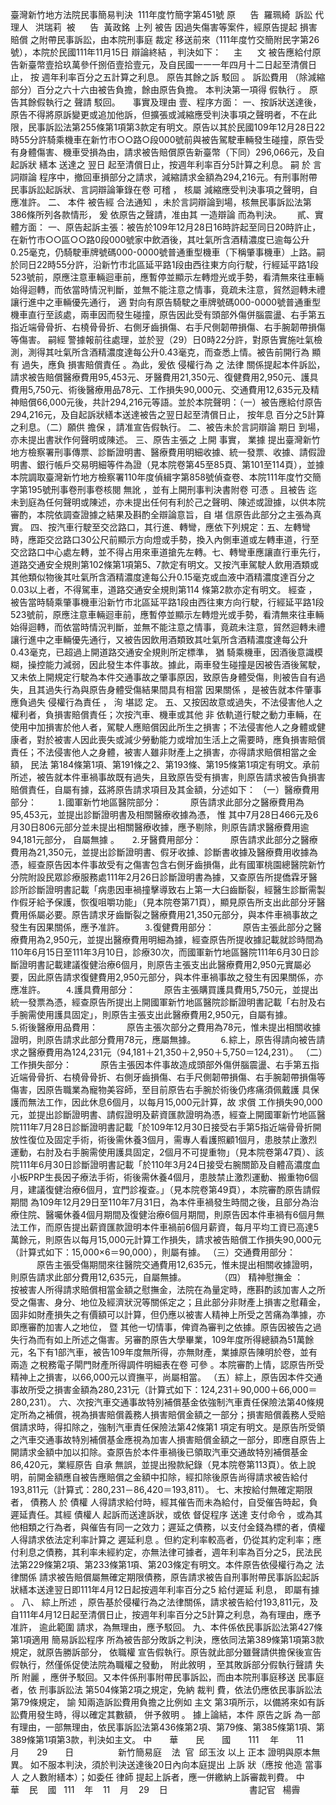 臺灣新竹地方法院民事簡易判決  
111年度竹簡字第451號
原      告  羅珮綺  
訴訟
代理人
  洪瑞莉  
被      告  黃政銘  
上列
被告
因過失傷害等案件，經原告提起
損害賠償
之附帶民事訴訟，由本院刑事庭
裁定
移送前來（111年度竹交簡附民字第26號），本院於民國111年11月15日
辯論終結
，判決如下：
    主      文
被告應給付原告新臺幣壹拾玖萬參仟捌佰壹拾壹元，及自民國一一一年四月十二日起至清償日止，
按
週年利率百分之五計算之利息。
原告其餘之訴
駁回
。
訴訟費用
（除減縮部分）百分之六十六由被告負擔，餘由原告負擔。
本判決第一項得
假執行
。
原告其餘假執行之
聲請
駁回。
    事實及理由
壹、程序方面：
一、按訴狀送達後，原告不得將原訴變更或追加他訴，但擴張或減縮應受判決事項之聲明者，不在此限，民事訴訟法第255條第1項第3款定有明文。原告以其於民國109年12月28日22時55分許騎乘機車在新竹市○○路○段000號前與被告駕駛車輛發生碰撞，原告受有身體傷害、機車受損為由，請求被告賠償原告新臺幣（下同）296,066元，及自
起訴狀
繕本
送達之
翌日
起至清償日止，按週年利率百分5計算之利息。
嗣
於
言詞辯論
程序中，撤回車損部分之請求，減縮請求金額為294,216元。有刑事附帶民事訴訟起訴狀、言詞辯論筆錄在卷
可稽
，
核屬
減縮應受判決事項之聲明，自應准許。
二、
本件
被告經
合法通知
，未於言詞辯論到場，核無民事訴訟法第386條所列各款情形，
爰
依原告之聲請，准由其
一造辯論
而為判決。　　
貳、實體方面：
一、原告起訴主張：被告於109年12月28日16時許起至同日20時許止，在新竹市○○區○○路0段000號家中飲酒後，其吐氣所含酒精濃度已逾每公升0.25毫克，仍騎駛車牌號碼000-0000號普通重型機車（下稱肇事機車）上路。嗣於同日22時55分許，沿新竹市北區延平路1段由西往東方向行駛，行經延平路1段523號前，原應注意車輛迴車前，應暫停並顯示左轉燈光或手勢，看清無來往車輛始得迴轉，而依當時情況判斷，並無不能注意之情事，竟疏未注意，貿然迴轉未禮讓行進中之車輛優先通行，
適
對向有原告騎駛之車牌號碼000-0000號普通重型機車直行至該處，兩車因而發生碰撞，原告因此受有頭部外傷併腦震盪、右手第五指近端骨骨折、右橈骨骨折、右側牙齒損傷、右手尺側韌帶損傷、右手腕韌帶損傷等傷害。
嗣經
警據報前往處理，並於翌（29）日0時22分許，對原告實施吐氣檢測，測得其吐氣所含酒精濃度達每公升0.43毫克，而查悉上情。被告前開行為
顯有
過失，應負
損害賠償責任
。為此，爰依
侵權行為
之
法律
關係提起本件訴訟，請求被告賠償醫療費用95,453元、牙醫費用21,350元、復健費用2,950元、護具費用5,750元、術後醫療用品78元、工作損失90,000元、交通費用12,635元及精神賠償66,000元後，共計294,216元等語。並於本院聲明：（一）被告應給付原告294,216元，及自起訴狀繕本送達被告之翌日起至清償日止，
按年息
百分之5計算之利息。（二）願供
擔保
，請准宣告假執行。
二、被告未於言詞辯論
期日
到場，亦未提出書狀作何聲明或陳述。
三、原告主張之
上開
事實，
業據
提出臺灣新竹地方檢察署刑事傳票、診斷證明書、醫療費用明細收據、統一發票、收據、請假證明書、銀行帳戶交易明細等件為證（見本院卷第45至85頁、第101至114頁），並據本院調取臺灣新竹地方檢察署110年度偵緝字第858號偵查卷、本院111年度竹交簡字第195號刑事卷刑事卷核閱
無訛
，並有上開刑事判決書附卷
可憑
。且被告
迄
未到庭為任何聲明或陳述，亦未提出任何有利於己之聲明、陳述或證據，以供本院審酌，本院依調查證據之結果及斟酌全辯論意旨，自
堪
信原告此部分之主張為真實。
四、按汽車行駛至交岔路口，其行進、轉彎，應依下列規定：五、左轉彎時，應距交岔路口30公尺前顯示方向燈或手勢，換入內側車道或左轉車道，行至交岔路口中心處左轉，並不得占用來車道搶先左轉。七、轉彎車應讓直行車先行，道路交通安全規則第102條第1項第5、7款定有明文。又按汽車駕駛人飲用酒類或其他類似物後其吐氣所含酒精濃度達每公升0.15毫克或血液中酒精濃度達百分之0.03以上者，不得駕車，道路交通安全規則第114 條第2款亦定有明文。
經查
，被告當時騎乘肇事機車沿新竹市北區延平路1段由西往東方向行駛，行經延平路1段523號前，原應注意車輛迴車前，應暫停並顯示左轉燈光或手勢，看清無來往車輛始得迴轉，而依當時情況判斷，並無不能注意之情事，竟疏未注意，貿然迴轉未禮讓行進中之車輛優先通行，又被告因飲用酒類致其吐氣所含酒精濃度達每公升0.43毫克，已超過上開道路交通安全規則所定標準，
猶
騎乘機車，因酒後意識模糊，操控能力減弱，因此發生本件事故。據此，兩車發生碰撞是因被告酒後駕駛，又未依上開規定行駛為本件交通事故之肇事原因，致原告身體受傷，則被告自有過失，且其過失行為與原告身體受傷結果間具有相當
因果關係
，是被告就本件肇事應負過失
侵權行為責任
，
洵
堪認
定。
五、又按因故意或過失，不法侵害他人之權利者，負損害賠償責任；次按汽車、機車或其他
非
依軌道行駛之動力車輛，在使用中加損害於他人者，駕駛人應賠償因此所生之損害；不法侵害他人之身體或健康者，對於被害人因此喪失或減少勞動能力或增加生活上之需要時，應負損害賠償責任；不法侵害他人之身體，被害人雖非財產上之損害，亦得請求賠償相當之金額，
民法
第184條第1項、第191條之2、第193條、第195條第1項定有明文。承前所述，被告就本件車禍事故既有過失，且致原告受有損害，則原告請求被告負損害賠償責任，自屬有據，茲將原告請求項目及其金額，分述如下：
（一）醫療費用部分：
　　⒈國軍新竹地區醫院部分：
　　　原告請求此部分之醫療費用為95,453元，並提出診斷證明書及相關醫療收據為憑，
惟
其中7月28日466元及6月30日806元部分並未提出相關醫療收據，應予剔除，則原告請求醫療費用逾94,181元部分，
自屬無據
。
    ⒉牙醫費用部分：
　　　原告請求此部分之醫療費用為21,350元，並提出診斷證明書、假牙收據、診斷書收據及醫療費用收據為憑，經查原告因本件事故受有之傷害包含右側牙齒損傷，此有國軍桃園總醫院新竹分院附設民眾診療服務處111年2月26日診斷證明書為據，又查原告所提僑霖牙醫診所診斷證明書記載「病患因車禍撞擊導致右上第一大臼齒斷裂，經醫生診斷需製作假牙給予保護，恢復咀嚼功能」（見本院卷第71頁），顯見原告所支出此部分牙醫費用係屬必要。原告請求牙齒斷裂之醫療費用21,350元部分，與本件車禍事故之發生有因果關係，應予准許。
　　⒊復健費用部分：
　　　原告主張此部分之醫療費用為2,950元，並提出醫療費用明細為據，經查原告所提收據記載就診時間為110年6月15日至111年3月10日，診療30次，而國軍新竹地區醫院111年6月30日診斷證明書記載建議復健治療6個月，則原告主張支出此醫療費用2,950元實屬必要，因此原告請求復健費用2,950元部分，與本件車禍事故之發生有因果關係，亦應准許。
　　⒋護具費用部分：
　　　原告主張購買護具費用5,750元，並提出統一發票為憑，經查原告所提出上開國軍新竹地區醫院診斷證明書記載「右肘及右手腕需使用護具固定」，則原告主張支出此醫療費用2,950元，自屬有據。　
　　⒌術後醫療用品費用：
　　　原告主張次部分之費用為78元，惟未提出相關收據證明，則原告請求此部分費用78元，應屬無據。　
　　⒍綜上，原告得請向被告請求之醫療費用為124,231元（94,181＋21,350＋2,950＋5,750＝124,231）。
（二）工作損失部分：
　　　原告主張因本件事故造成頭部外傷併腦震盪、右手第五指近端骨骨折、右橈骨骨折、右側牙齒損傷、右手尺側韌帶損傷、右手腕韌帶損傷等傷害，因原告職業為寵物美容師，至目前原告右手腕於術後仍疼痛須佩戴護
具保
護而無法工作，因此休息6個月，以每月15,000元計算，故
求償
工作損失90,000元，並提出診斷證明書、請假證明及薪資匯款證明為憑，經查上開國軍新竹地區醫院111年7月28日診斷證明書記載「於109年12月30日接受右手第5指近端骨骨折開放性復位及固定手術，術後需休養3個月，需專人看護照顧1個月，患肢禁止激烈運動，右肘及右手腕需使用護具固定，2個月不可提重物」（見本院卷第47頁）、該院111年6月30日診斷證明書記載「於110年3月24日接受右腕關節及自體高濃度血小板PRP生長因子療法手術，術後需休養4個月，患肢禁止激烈運動、搬重物6個月，建議復健治療6個月，宜門診複查。」（見本院卷第49頁），本院審酌原告請假
期間
為109年12月29日至110年7月31日，為本件車禍發生時間之後，且部分為治療住院、醫囑休養4個月期間及復健治療6個月期間，則原告因本件車禍有6個月無法工作，而原告提出薪資匯款證明本件車禍前6個月薪資，每月平均工資已高達5萬餘元，則原告以每月15,000元計算工作損失，請求被告賠償工作損失90,000元（計算式如下：15,000×6＝90,000），則屬有據。
（三）交通費用部分：
　　　原告主張受傷期間來往醫院交通費用12,635元，惟未提出相關收據證明，則原告請求此部分費用12,635元，自屬無據。　　　　
（四）
精神慰撫金
：
      按被害人所得請求賠償相當金額之慰撫金，法院在為量定時，應斟酌該加害人之所受之傷害、身分、地位及經濟狀況等關係定之；且此部分非財產上損害之慰藉金，固非如財產損失之有價額可以計算，但仍應以被害人精神上所受之苦痛為準據，亦即應審酌加害人之地位，
暨
其他一切情事，俾資為審判之依據。原告因被告之過失行為而有如上所述之傷害。另審酌原告大學畢業，109年度所得總額為51萬餘元，名下有1部汽車，被告109年度無所得，亦無財產，業據原告陳明於卷，並有
兩造
之稅務電子閘門財產所得調件明細表在卷
可參
。本院審酌上情，認原告所受精神上之損害，以66,000元以資撫平，尚屬相當。
（五）綜上，原告因本件交通事故所受之損害金額為280,231元（計算式如下：124,231＋90,000＋66,000＝280,231）。
六、次按汽車交通事故特別補償基金依強制汽車責任保險法第40條規定所為之補償，視為損害賠償義務人損害賠償金額之一部分；損害賠償義務人受賠償請求時，得扣除之，強制汽車責任保險法第42條第1 項定有明文。是原告所受領之汽車交通事故特別補償基金應視為加害人損害賠償金額之一部分，即應自原告上開請求金額中加以扣除。查原告於本件車禍後已領取汽車交通故特別補償基金86,420元，業經原告
自承
無誤，並提出撥款紀錄（見本院卷第113頁）。依上說明，前開金額應自被告應賠償之金額中扣除，經扣除後原告尚得請求被告給付193,811元（計算式：280,231－86,420＝193,811）。
七、末按給付無確定期限者，
債務人
於
債權
人得請求給付時，經其催告而未為給付，自受催告時起，負遲延責任。其經
債權人
起訴而送達訴狀，或依
督促程序
送達
支付命令
，或為其他相類之行為者，與催告有同一之效力；遲延之債務，以支付金錢為標的者，債權人得請求依法定利率計算之
遲延利息
。但約定利率較高者，仍從其約定利率；應付利息之債務，其利率未經約定，亦無法律可據者，週年利率為百分之5，民法民法第229條第2項、第233條第1項、第203條定有明文。本件原告依侵權行為之
法律關係
請求被告賠償屬無確定期限債務，原告請求被告自刑事附帶民事訴訟起訴狀繕本送達翌日即111年4月12日起按週年利率百分之5
給付遲延
利息，
即屬有據
。
八、
綜上所述
，原告基於侵權行為之法律關係，請求被告給付193,811元，及自111年4月12日起至清償日止，按週年利率百分之5計算之利息，為有理由，應予准許，
逾此範圍
請求，為無理由，應予駁回。
九、本件係依民事訴訟法第427條第1項適用
簡易訴訟程序
所為被告部分敗訴之判決，應依同法第389條第1項第3款規定，就原告勝訴部分，
依職權
宣告假執行。原告就此部分雖聲請供擔保後宣告假執行，然僅係促使法院為職權之發動，
附此敘明
，至其敗訴部分假執行聲請
失所
附麗
，應併予駁回。又本件係刑事附帶民事訴訟，而由本院刑事庭移送
民事庭
者，依
刑事訴訟法
第504條第2項之規定，免納
裁判
費，依法仍應依民事訴訟法第79條規定，
諭
知兩造訴訟費用負擔之比例如
主文
第3項所示，以備將來如有訴訟費用發生時，得以確定其數額，
併予敘明
。
據上論結，本件
原告之訴
為一部有理由，一部無理由，依民事訴訟法第436條第2項、第79條、第385條第1項、第389條第1項第3款，判決如主文。
中　　華　　民　　國　　111 　年　　11　　月　　29　　日
                 新竹簡易庭    法  官  邱玉汝
以上
正本
證明與原本無異。
如不服本判決，須於判決送達後20日內向本庭提出
上訴
狀（應按
他造
當事人
之人數附繕本）；如委任
律師
提起上訴者，應一併繳納上訴審裁判費。
中    華    民    國   111    年    11    月    29    日
                               
書記官
  楊霽